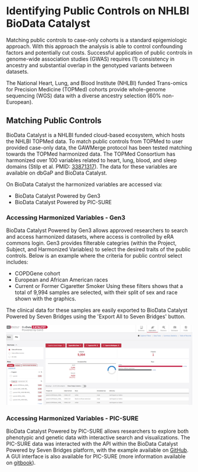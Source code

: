 # Identifying Public Controls on NHLBI BioData Catalyst

Matching public controls to case-only cohorts is a standard epigemiologic approach. With this approach the analysis is able to control confounding factors and potentially cut costs. Successful application of public controls in genome-wide association studies (GWAS) requires (1) consistency in ancestry and substantial overlap in the genotyped variants between datasets.

The National Heart, Lung, and Blood Institute (NHLBI) funded Trans-omics for Precision Medicine (TOPMed) cohorts provide whole-genome sequencing (WGS) data with a diverse ancestry selection (60% non-European). 

## Matching Public Controls

BioData Catalyst is a NHLBI funded cloud-based ecosystem, which hosts the NHLBI TOPMed data. To match public controls from TOPMed to user provided case-only data, the GAWMerge protocol has been tested matching towards the TOPMed harmonized data. The TOPMed Consortium has harmonized over 100 variables related to heart, lung, blood, and sleep domains (Stilp et al. PMID: [33871317](https://pubmed.ncbi.nlm.nih.gov/33861317/)). The data for these variables are available on dbGaP and BioData Catalyst.

On BioData Catalyst the harmonized variables are accessed via:
- BioData Catalyst Powered by Gen3
- BioData Catalyst Powered by PIC-SURE

### Accessing Harmonized Variables - Gen3
BioData Catalyst Powered by Gen3 allows approved researchers to search and access harmonized datasets, where access is controlled by eRA commons login. Gen3 provides filterable categries (within the Project, Subject, and Harmonized Variables) to select the desired traits of the public controls. Below is an example where the criteria for public control select includes:
- COPDGene cohort
- European and African American races
- Current or Former Cigaretter Smoker
Using these filters shows that a total of 9,994 samples are selected, with their split of sex and race shown with the graphics.

The clinical data for these samples are easily exported to BioData Catalyst Powered by Seven Bridges using the 'Export All to Seven Bridges' button.

![BioData Catalyst Powered by Gen3](https://github.com/RTIInternational/GAWMerge/blob/main/scripts/BioData%20Catalyst/Screenshots/BDC_Gen3_search.PNG)


### Accessing Harmonized Variables - PIC-SURE
BioData Catalyst Powered by PIC-SURE allows researchers to explore both phenotypic and genetic data with interactive search and visualizations. The PIC-SURE data was interacted with the API within the BioData Catalyst Powered by Seven Bridges platform, with the example available on [GitHub](https://github.com/hms-dbmi/Access-to-Data-using-PIC-SURE-API/tree/master/NHLBI_BioData_Catalyst). A GUI interface is also available for PIC-SURE (more information available on [gitbook](https://bdcatalyst.gitbook.io/biodata-catalyst-documentation/written-documentation/getting-started/explore-available-data/pic-sure-for-biodata-catalyst-user-guide)).
